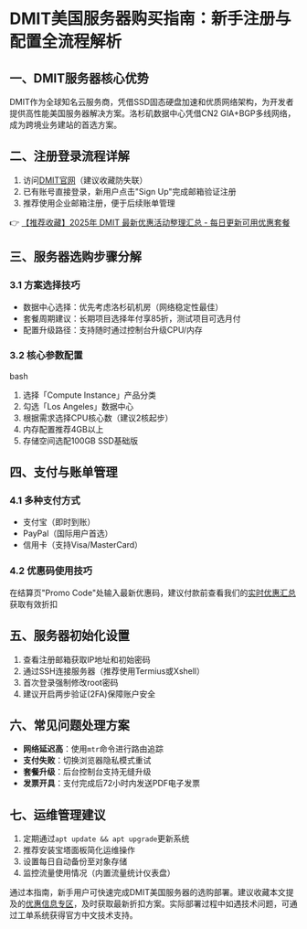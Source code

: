 # DMIT美国服务器购买指南：新手注册与配置全流程解析

## 一、DMIT服务器核心优势
DMIT作为全球知名云服务商，凭借SSD固态硬盘加速和优质网络架构，为开发者提供高性能美国服务器解决方案。洛杉矶数据中心凭借CN2 GIA+BGP多线网络，成为跨境业务建站的首选方案。

## 二、注册登录流程详解
1. 访问[DMIT官网](https://bit.ly/dmit_coupon)（建议收藏防失联）
2. 已有账号直接登录，新用户点击"Sign Up"完成邮箱验证注册
3. 推荐使用企业邮箱注册，便于后续账单管理

👉 [【推荐收藏】2025年 DMIT 最新优惠活动整理汇总 - 每日更新可用优惠套餐](https://bit.ly/dmit_coupon)

## 三、服务器选购步骤分解
### 3.1 方案选择技巧
- 数据中心选择：优先考虑洛杉矶机房（网络稳定性最佳）
- 套餐周期建议：长期项目选择年付享85折，测试项目可选月付
- 配置升级路径：支持随时通过控制台升级CPU/内存

### 3.2 核心参数配置
bash
1. 选择「Compute Instance」产品分类
2. 勾选「Los Angeles」数据中心
3. 根据需求选择CPU核心数（建议2核起步）
4. 内存配置推荐4GB以上
5. 存储空间选配100GB SSD基础版

## 四、支付与账单管理
### 4.1 多种支付方式
- 支付宝（即时到账）
- PayPal（国际用户首选）
- 信用卡（支持Visa/MasterCard）

### 4.2 优惠码使用技巧
在结算页"Promo Code"处输入最新优惠码，建议付款前查看我们的[实时优惠汇总](https://bit.ly/dmit_coupon)获取有效折扣

## 五、服务器初始化设置
1. 查看注册邮箱获取IP地址和初始密码
2. 通过SSH连接服务器（推荐使用Termius或Xshell）
3. 首次登录强制修改root密码
4. 建议开启两步验证(2FA)保障账户安全

## 六、常见问题处理方案
- **网络延迟高**：使用`mtr`命令进行路由追踪
- **支付失败**：切换浏览器隐私模式重试
- **套餐升级**：后台控制台支持无缝升级
- **发票开具**：支付完成后72小时内发送PDF电子发票

## 七、运维管理建议
1. 定期通过`apt update && apt upgrade`更新系统
2. 推荐安装宝塔面板简化运维操作
3. 设置每日自动备份至对象存储
4. 监控流量使用情况（内置流量统计仪表盘）

通过本指南，新手用户可快速完成DMIT美国服务器的选购部署。建议收藏本文提及的[优惠信息专区](https://bit.ly/dmit_coupon)，及时获取最新折扣方案。实际部署过程中如遇技术问题，可通过工单系统获得官方中文技术支持。